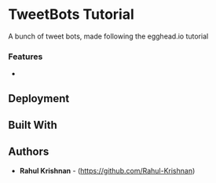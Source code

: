 <!-- ![Build Status](https://codeship.com/projects/a7726940-c94a-0134-a2a5-1ec64b81c5f8/status?branch=master)
![Code Climate](https://codeclimate.com/github/Rahul-Krishnan/food_truck_tracker.png)
![Coverage Status](https://coveralls.io/repos/github/Rahul-Krishnan/food_truck_tracker/badge.svg?branch=tokens) -->

# TweetBots Tutorial

A bunch of tweet bots, made following the egghead.io tutorial

### Features

-


## Deployment


## Built With


## Authors

* **Rahul Krishnan** - (https://github.com/Rahul-Krishnan)
